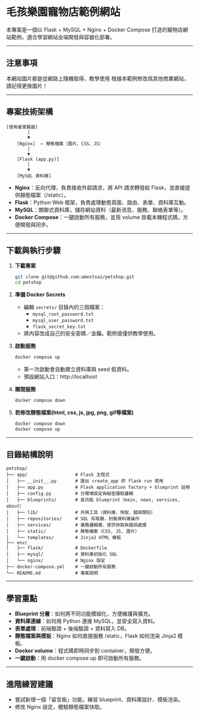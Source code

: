 # 毛孩樂園寵物店範例網站

本專案是一個以 Flask + MySQL + Nginx + Docker Compose 打造的寵物店網站範例，適合學習網站全端開發與容器化部署。

---

## 注意事項

本網站圖片都是從網路上隨機取得，教學使用
根據本範例修改爲其他商業網站，請記得更換圖片！

---

## 專案技術架構

```
[使用者瀏覽器]
        │
        ▼
    [Nginx]  ← 靜態檔案（圖片、CSS、JS）
        │
        ▼
    [Flask (app.py)]
        │
        ▼
    [MySQL 資料庫]
```

- **Nginx**：反向代理，負責接收外部請求，將 API 請求轉發給 Flask，並直接提供靜態檔案（/static）。
- **Flask**：Python Web 框架，負責處理動態頁面、路由、表單、資料庫互動。
- **MySQL**：關聯式資料庫，儲存網站資料（最新消息、服務、聯絡表單等）。
- **Docker Compose**：一鍵啟動所有服務，並用 volume 掛載本機程式碼，方便開發與同步。

---

## 下載與執行步驟

1. **下載專案**
   ```bash
   git clone git@github.com:amostsai/petshop.git
   cd petshop
   ```

2. **準備 Docker Secrets**
   - 編輯 `secrets/` 目錄內的三個檔案：
     - `mysql_root_password.txt`
     - `mysql_user_password.txt`
     - `flask_secret_key.txt`
   - 將內容改成自己的安全密碼／金鑰。範例值僅供教學使用。

3. **啟動服務**
   ```bash
   docker compose up
   ```
   - 第一次啟動會自動建立資料庫與 seed 假資料。
   - 預設網站入口：http://localhost

4. **關閉服務**
   ```bash
   docker compose down
   ```
5. **若修改靜態檔案(html, css, js, jpg, png, gif等檔案)**
   ```bash
   docker compose down
   docker compose up
   ```

---

## 目錄結構說明

```
petshop/
├── app/                  # Flask 主程式
│   ├── __init__.py       # 匯出 create_app 供 flask run 使用
│   ├── app.py            # Flask application factory + blueprint 註冊
│   ├── config.py         # 分環境設定與秘密讀取邏輯
│   ├── blueprints/       # 各功能 blueprint（main, news, services, about）
│   ├── lib/              # 共用工具（資料庫、快取、錯誤類別）
│   ├── repositories/     # SQL 存取層，封裝資料庫操作
│   ├── services/         # 業務邏輯層，提供快取與錯誤處理
│   ├── static/           # 靜態檔案（CSS, JS, 圖片）
│   └── templates/        # Jinja2 HTML 模板
├── env/
│   ├── flask/            # Dockerfile
│   ├── mysql/            # 資料庫初始化 SQL
│   └── nginx/            # Nginx 設定
├── docker-compose.yml    # 一鍵啟動所有服務
└── README.md             # 專案說明
```

---

## 學習重點

- **Blueprint 分層**：如何將不同功能模組化，方便維護與擴充。
- **資料庫連線**：如何用 Python 連接 MySQL，並安全寫入資料。
- **表單處理**：前端驗證 + 後端驗證 + 資料寫入 DB。
- **靜態檔案與模板**：Nginx 如何直接服務 /static，Flask 如何渲染 Jinja2 模板。
- **Docker volume**：程式碼即時同步到 container，開發方便。
- **一鍵啟動**：用 docker compose up 即可啟動所有服務。

---

## 進階練習建議

- 嘗試新增一個「留言板」功能，練習 blueprint、資料庫設計、模板渲染。
- 修改 Nginx 設定，體驗靜態檔案快取。
